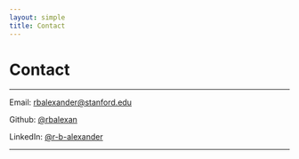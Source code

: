 ```yaml
---
layout: simple
title: Contact
---
```


<style>
.hero-body .column {
	margin-bottom: 180px;
}
</style>

<script type="module">
// Forwards `subject` and `body` search params to the email link

const originalSearchParams = new URLSearchParams(location.search);
const element = document.querySelector('#email a');

const searchParams = new URLSearchParams();
if (originalSearchParams.has('subject')) {
	searchParams.set('subject', originalSearchParams.get('subject'));
}
if (originalSearchParams.has('body')) {
	searchParams.set('body', originalSearchParams.get('body'));
}

element.search = searchParams.toString();
</script>

# Contact

---

<span class="icon"> <i class="fas fa-envelope"></i> </span> Email: <a href="mailto:rbalexander@stanford.edu">rbalexander@stanford.edu</a>

<span class="icon"> <i class="fab fa-github"></i> </span> Github: <a href="https://github.com/rbalexander" target="_blank">@rbalexan</a>

<span class="icon"> <i class="fab fa-linkedin"></i> </span> LinkedIn: <a href="https://www.linkedin.com/in/r-b-alexander/" target="_blank">@r-b-alexander</a>

---


